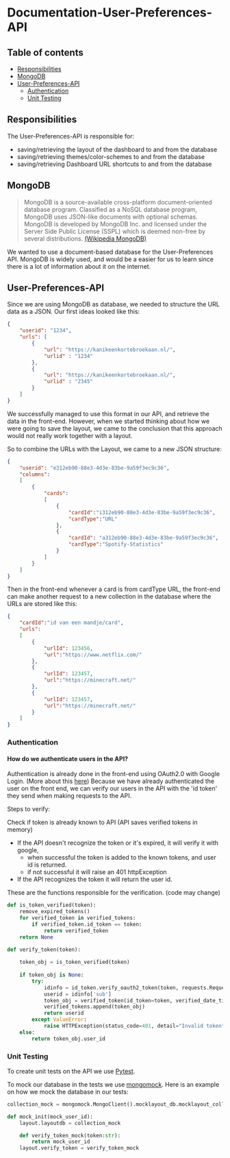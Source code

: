 # Documentation-User-Preferences-API

## Table of contents
- [Responsibilities](#responsibilities)
- [MongoDB](#mongodb)
- [User-Preferences-API](#user-preferences-api)
  - [Authentication](#authentication)
  - [Unit Testing](#unit-testing)

## Responsibilities
The User-Preferences-API is responsible for:
- saving/retrieving the layout of the dashboard to and from the database
- saving/retrieving themes/color-schemes to and from the database
- saving/retrieving Dashboard URL shortcuts to and from the database

## MongoDB
> MongoDB is a source-available cross-platform document-oriented database program. Classified as a NoSQL database program, MongoDB uses JSON-like documents with optional schemas. MongoDB is developed by MongoDB Inc. and licensed under the Server Side Public License (SSPL) which is deemed non-free by several distributions. [(Wikipedia MongoDB)](https://en.wikipedia.org/wiki/MongoDB)

We wanted to use a document-based database for the User-Preferences API. MongoDB is widely used, and would be a easier for us to learn since there is a lot of information about it on the internet. 


## User-Preferences-API

Since we are using MongoDB as database, we needed to structure the URL data as a JSON.
Our first ideas looked like this:
```json
{
    "userid": "1234",
    "urls": [
        {
            "url": "https://kanikeenkortebroekaan.nl/",
            "urlid" : "1234"
        },
        {
            "url": "https://kanikeenkortebroekaan.nl/",
            "urlid" : "2345"
        }
    ]
}
```
We successfully managed to use this format in our API, and retrieve the data in the front-end.
However, when we started thinking about how we were going to save the layout, we came to the conclusion that this approach would not really work together with a layout.

So to combine the URLs with the Layout, we came to a new JSON structure:
```json
{
    "userid": "e312eb90-88e3-4d3e-83be-9a59f3ec9c36",
    "columns":
    [
        {
            "cards":
            [
                {
                    "cardId":"i312eb90-88e3-4d3e-83be-9a59f3ec9c36",
                    "cardType":"URL"
                },
                {
                    "cardId": "a312eb90-88e3-4d3e-83be-9a59f3ec9c36",
                    "cardType":"Spotify-Statistics"
                }
            ]
        }
    ]
}
```
Then in the front-end whenever a card is from cardType URL, the front-end can make another request to a new collection in the database where the URLs are stored like this:
```json
{
    "cardId":"id van een mandje/card",
    "urls": 
    [
        {
            "urlId": 123456,
            "url":"https://www.netflix.com/"
        },
        {
            "urlId": 123457,
            "url":"https://minecraft.net/"
        },
        {
            "urlId": 123457,
            "url":"https://minecraft.net/"
        }
    ]
}
```
### Authentication
#### How do we authenticate users in the API?
Authentication is already done in the front-end using OAuth2.0 with Google Login. (More about this [here](https://docs.google.com/document/d/1FcSPYfOpofL5F_100IwEOF1PCGIBsGaKJo6o_Hl-EMo/edit#heading=h.n8jgu3kfz61x))
Because we have already authenticated the user on the front end, we can verify our users in the API with the 'id token' they send when making requests to the API.

Steps to verify:

Check if token is already known to API (API saves verified tokens in memory)
- If the API doesn't recognize the token or it's expired, it will verify it with google, 
  - when successful the token is added to the known tokens, and user id is returned.
  - if not successful it will raise an 401 httpException
- If the API recognizes the token it will return the user id.

These are the functions responsible for the verification. (code may change)
``` python
def is_token_verified(token):
    remove_expired_tokens()
    for verified_token in verified_tokens:
        if verified_token.id_token == token:
            return verified_token
    return None
```
``` python
def verify_token(token): 
    
    token_obj = is_token_verified(token)
    
    if token_obj is None:
        try:
            idinfo = id_token.verify_oauth2_token(token, requests.Request(), CLIENT_ID)
            userid = idinfo['sub']
            token_obj = verified_token(id_token=token, verified_date_time=datetime.now(), user_id=userid)
            verified_tokens.append(token_obj)
            return userid
        except ValueError:
            raise HTTPException(status_code=401, detail="Invalid token")
    else:
        return token_obj.user_id
```

### Unit Testing
To create unit tests on the API we use [Pytest](https://docs.pytest.org/).

To mock our database in the tests we use [mongomock](https://github.com/mongomock/mongomock).
Here is an example on how we mock the database in our tests:
``` python
collection_mock = mongomock.MongoClient().mocklayout_db.mocklayout_collection

def mock_init(mock_user_id):
    layout.layoutdb = collection_mock

    def verify_token_mock(token:str):
        return mock_user_id
    layout.verify_token = verify_token_mock
```
